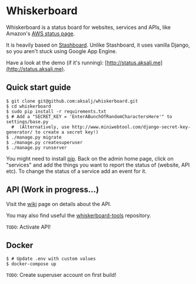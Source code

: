Whiskerboard
============

Whiskerboard is a status board for websites, services and APIs, like Amazon's [AWS status page](http://status.aws.amazon.com/).

It is heavily based on [Stashboard](http://www.stashboard.org/). Unlike Stashboard, it uses vanilla Django, so you aren't stuck using Google App Engine.

Have a look at the demo (if it's running): [http://status.aksalj.me](http://status.aksalj.me).

Quick start guide
-----------------

    $ git clone git@github.com:aksalj/whiskerboard.git
    $ cd whiskerboard
    $ sudo pip install -r requirements.txt
    $ # Add a "SECRET_KEY = 'EnterABunchOfRandomCharactersHere'" to settings/base.py
      #  (Alternatively, use http://www.miniwebtool.com/django-secret-key-generator/ to create a secret key!)
    $ ./manage.py migrate
    $ ./manage.py createsuperuser
    $ ./manage.py runserver

You might need to install [pip](http://www.pip-installer.org/en/latest/installing.html).
Back on the admin home page, click on "services" and add the things you want to report the status of (website, API etc).
To change the status of a service add an event for it.

API (Work in progress...)
-------------------------

Visit the [wiki](documentation/) page on details about the API.

You may also find useful the [whiskerboard-tools](http://github.com/sijis/whiskerboard-tools) repository.

`TODO`: Activate API!

Docker
------


    $ # Update .env with custom values
    $ docker-compose up
    
`TODO`: Create superuser account on first build!